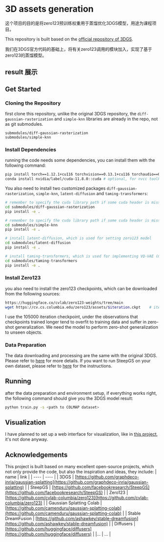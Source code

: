 # 3D assets generation
这个项目的目的是将zero123预训练权重用于蒸馏优化3DGS模型，用途为课程项目。

This repository is built based on the [official repository of 3DGS](https://github.com/graphdeco-inria/gaussian-splatting/).

我们在3DGS官方代码的基础上，将有关zero123调用的模块加入，实现了基于zero123的蒸馏模型。

## result 展示


## Get Started
### Cloning the Repository
first clone this repository, unlike the original 3DGS repository, the `diff-gaussian-rasterization` and `simple-knn` libraries are already in the repo, not as git submodules.
```plain
submodules/diff-gaussian-rasterization
submodules/simple-knn
```
### Install Dependencies
running the code needs some dependencies, you can install them with the following command:
```bash
pip install torch==1.12.1+cu116 torchvision==0.13.1+cu116 torchaudio==0.12.1 --extra-index-url https://download.pytorch.org/whl/cu116
conda install nvidia/label/cuda-11.8.0::cuda # optional, for nvcc toolkits
```
You also need to install two customized packages `diff-gaussian-rasterization`, `simple-knn`, `latent-diffusion` and `taming-transformers`:
```bash
# remember to specify the cuda library path if some cuda header is missing
cd submodules/diff-gaussian-rasterization
pip install -e .

# remember to specify the cuda library path if some cuda header is missing
cd submodules/simple-knn
pip install -e .

# install latent-diffusion, which is used for setting zero123 model
cd submodules/latent-diffusion
pip install -e .

# install taming-transformers, which is used for implementing VQ-VAE (modified original code because it's too large)
cd submodules/taming-transformers
pip install -e .
```
### Install Zero123
you also need to install the zero123 checkpoints, which can be downloaded from the following sources:
```bash
https://huggingface.co/cvlab/zero123-weights/tree/main
wget https://cv.cs.columbia.edu/zero123/assets/$iteration.ckpt    # iteration = [105000, 165000, 230000, 300000]
```
I use the 105000 iteration checkpoint, under the observations that checkpoints trained longer tend to overfit to training data and suffer in zero-shot generalization. We need the model to perform zero-shot generalization to unseen objects.

### Data Preparation
The data downloading and processing are the same with the original 3DGS. Please refer to [here](https://github.com/graphdeco-inria/gaussian-splatting?tab=readme-ov-file#running) for more details. If you want to run SteepGS on your own dataset, please refer to [here](https://github.com/graphdeco-inria/gaussian-splatting?tab=readme-ov-file#processing-your-own-scenes) for the instructions.

## Running 
after the data preparation and environment setup, if everything works right, the following command should give you the 3DGS model result:
```bash
python train.py -s <path to COLMAP dataset>
```

## Visualization
I have planned to set up a web interface for visualization, like in [this project](https://github.com/camenduru/gaussian-splatting-colab), it's not done anyway.

## Acknowledgements
This project is built based on many excellent open-source projects, which not only provide the code, but also the inspiration and ideas, they include:
| name | link |
| ---- | ---- |
| 3DGS | [https://github.com/graphdeco-inria/gaussian-splatting](https://github.com/graphdeco-inria/gaussian-splatting) |
| SteepGS | [https://github.com/facebookresearch/SteepGS](https://github.com/facebookresearch/SteepGS) |
| Zero123 | [https://github.com/cvlab-columbia/zero123](https://github.com/cvlab-columbia/zero123) |
| Gaussian Splatting Colab | [https://github.com/camenduru/gaussian-splatting-colab](https://github.com/camenduru/gaussian-splatting-colab) |
| Stable DreamFusion | [https://github.com/ashawkey/stable-dreamfusion](https://github.com/ashawkey/stable-dreamfusion) |
| Diffusers | [https://github.com/huggingface/diffusers](https://github.com/huggingface/diffusers) |
|... | ... |
